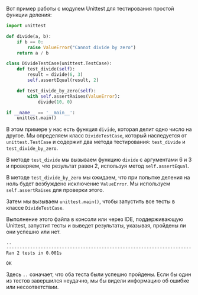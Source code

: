 Вот пример работы с модулем Unittest для тестирования простой функции деления:

```python
import unittest

def divide(a, b):
    if b == 0:
        raise ValueError("Cannot divide by zero")
    return a / b

class DivideTestCase(unittest.TestCase):
    def test_divide(self):
        result = divide(6, 3)
        self.assertEqual(result, 2)

    def test_divide_by_zero(self):
        with self.assertRaises(ValueError):
            divide(10, 0)

if __name__ == '__main__':
    unittest.main()
```

В этом примере у нас есть функция `divide`, которая делит одно число на другое. Мы определяем класс `DivideTestCase`, который наследуется от `unittest.TestCase` и содержит два метода тестирования: `test_divide` и `test_divide_by_zero`.

В методе `test_divide` мы вызываем функцию `divide` с аргументами 6 и 3 и проверяем, что результат равен 2, используя метод `self.assertEqual`.

В методе `test_divide_by_zero` мы ожидаем, что при попытке деления на ноль будет возбуждено исключение `ValueError`. Мы используем `self.assertRaises` для проверки этого.

Затем мы вызываем `unittest.main()`, чтобы запустить все тесты в классе `DivideTestCase`.

Выполнение этого файла в консоли или через IDE, поддерживающую Unittest, запустит тесты и выведет результаты, указывая, пройдены ли они успешно или нет.

```
..
----------------------------------------------------------------------
Ran 2 tests in 0.001s

OK
```

Здесь `..` означает, что оба теста были успешно пройдены. Если бы один из тестов завершился неудачно, мы бы видели информацию об ошибке или несоответствии.
